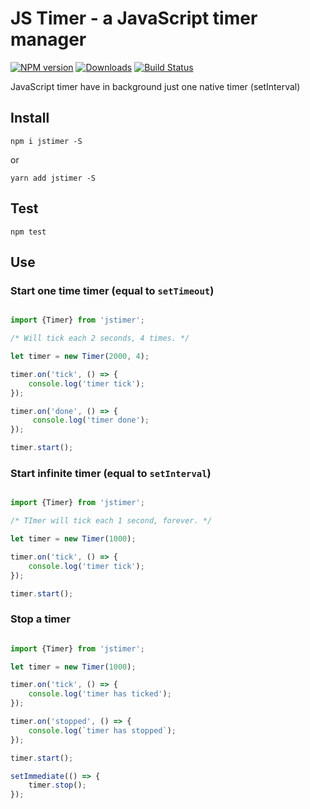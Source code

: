 # JS Timer - a JavaScript timer manager

[![NPM version][npm-image]][npm-url] [![Downloads][downloads-image]][npm-url] [![Build Status][travis-image]][travis-url] 
<!--[![Coveralls Status][coveralls-image]][coveralls-url] -->
<!--[![OpenCollective Backers][backer-badge]][backer-url] [![OpenCollective Sponsors][sponsor-badge]][sponsor-url] -->

JavaScript timer have in background just one native timer (setInterval)

## Install 

`npm i jstimer -S`

or

`yarn add jstimer -S`

## Test

`npm test`

## Use

### Start one time timer (equal to `setTimeout`)

```javascript

import {Timer} from 'jstimer';

/* Will tick each 2 seconds, 4 times. */

let timer = new Timer(2000, 4);

timer.on('tick', () => {
    console.log('timer tick');
});

timer.on('done', () => {
     console.log('timer done');
});

timer.start();

```

### Start infinite timer (equal to `setInterval`)

```javascript

import {Timer} from 'jstimer';

/* TImer will tick each 1 second, forever. */

let timer = new Timer(1000);

timer.on('tick', () => {
    console.log('timer tick');
});

timer.start();

```

### Stop a timer

```javascript

import {Timer} from 'jstimer';

let timer = new Timer(1000);

timer.on('tick', () => {
    console.log('timer has ticked');
});

timer.on('stopped', () => {
    console.log(`timer has stopped`);
});

timer.start();

setImmediate(() => {
    timer.stop();  
});

```

[downloads-image]: https://img.shields.io/npm/dm/jstimer.svg
[npm-url]: https://www.npmjs.com/package/jstimer
[npm-image]: https://img.shields.io/npm/v/jstimer.svg

[travis-url]: https://travis-ci.org/shlomisas/jstimer
[travis-image]: https://img.shields.io/travis/shlomisas/jstimer/master.svg